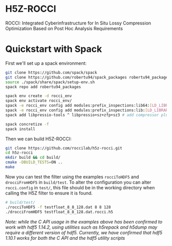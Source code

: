 # H5Z-ROCCI
ROCCI: Integrated Cyberinfrastructure for In Situ Lossy Compression Optimization Based on Post Hoc Analysis Requirements


# Quickstart with Spack
First we'll set up a spack environment:
```bash
git clone https://github.com/spack/spack
git clone https://github.com/robertu94/spack_packages robertu94_packages
source ./spack/share/spack/setup-env.sh
spack repo add robertu94_packages

spack env create -d rocci_env
spack env activate rocci_env/
spack -e rocci_env config add modules:prefix_inspections:lib64:[LD_LIBRARY_PATH]
spack -e rocci_env config add modules:prefix_inspections:lib:[LD_LIBRARY_PATH]
spack add libpressio-tools ^ libpressio+sz+zfp+sz3 # add compressor plugins as needed here

spack concretize -f
spack install
```

Then we can build H5Z-ROCCI:
```bash
git clone https://github.com/roccilab/h5z-rocci.git
cd h5z-rocci
mkdir build && cd build/
cmake -DBUILD_TESTS=ON ..
make
```

Now you can test the filter using the examples `rocciToHDF5` and `drocciFromHDF5` in `build/test`. To alter the configuration you can alter `rocci.config` in `test/`, this file should be in the working directory when calling the H5Z filter to ensure it is found.

```bash
# build/test/
./rocciToHDF5 -f testfloat_8_8_128.dat 8 8 128
./drocciFromHDF5 testfloat_8_8_128.dat.rocci.h5
```

*Note: while the C API usage in the examples above has been confirmed to work with hdf5 1.14.2, using utilities such as h5repack and h5dump may require a different version of hdf5. Currently, we have confirmed that hdf5 1.10.1 works for both the C API and the hdf5 utility scripts*